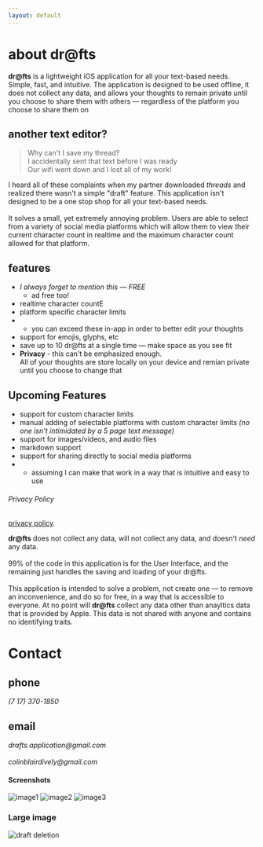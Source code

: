 ```yaml
---
layout: default
---
```


<!-- Text can be **bold**, _italic_, or ~~strikethrough~~. -->
# about dr@fts

**dr@fts** is a lightweight iOS application for all your text-based needs. Simple, fast, and intuitive. 
The application is designed to be used offline, it does not collect any data, and allows your thoughts to remain
private until you choose to share them with others — regardless of the platform you choose to share them on

## another text editor?

> Why can't I save my thread? <br>
> I accidentally sent that text before I was ready <br>
> Our wifi went down and I lost all of my work! <br>

I heard all of these complaints when my partner downloaded _threads_ and realized there wasn't a simple "draft" feature. This 
application isn't designed to be a one stop shop for all your text-based needs. 
<br><br>
It solves a small, yet extremely annoying problem. 
Users are able to select from a variety of social media platforms which will allow them to view their current character count in 
realtime and the maximum character count allowed for that platform. 

## features

* _I always forget to mention this — FREE_  
  * ad free too!
* realtime character countE
* platform specific character limits 
* * you can exceed these in-app in order to better edit your thoughts
* support for emojis, glyphs, etc
* save up to 10 dr@fts at a single time — make space as you see fit
* **Privacy** - this can't be emphasized enough. <br>
All of your thoughts are store locally on your device and remian private until you choose to change that

## Upcoming Features

* support for custom character limits
* manual adding of selectable platforms with custom character limits _(no one isn't intimidated by a 5 page text message)_
* support for images/videos, and audio files
* markdown support
* support for sharing directly to social media platforms 
* * assuming I can make that work in a way that is intuitive and easy to use 

###### Privacy Policy
[privacy policy](./another-page.html).
<br>

**dr@fts** does not collect any data,
will not collect any data, and doesn't _need_ any data. <br><br>
99% of the code in this application is for the User Interface, and the remaining just handles the saving and loading of your dr@fts.
<br><br>
This application is intended to solve a problem, not create one — to remove an inconvenience, and do so for free, in a way that is accessible to everyone.
At no point will **dr@fts** collect any data other than anayltics data that is provided by Apple. This data is not shared with anyone and
contains no identifying traits.

# Contact
## phone
_(7 17) 370-1850_
## email
_drafts.application@gmail.com_ <br><br>
_colinblairdively@gmail.com_

#### Screenshots
  ![image1](https://user-images.githubusercontent.com/92187527/257017387-15e78085-bd47-46c3-874f-74dcc9152d75.jpg)
  ![image2](https://user-images.githubusercontent.com/92187527/257017387-15e78085-bd47-46c3-874f-74dcc9152d75.jpg)
  ![image3](https://user-images.githubusercontent.com/92187527/257017393-b06b5cb1-5141-4ac5-9787-8ec89b230c13.png)

### Large image
![draft deletion](https://user-images.githubusercontent.com/92187527/257017390-9c81e3a1-95e1-4fd0-97a6-6151c14d8a4e.png)